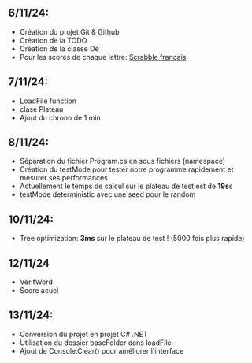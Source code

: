 ## 6/11/24:
- Création du projet Git & Github
- Création de la TODO
- Création de la classe Dé
- Pour les scores de chaque lettre: [Scrabble français](https://fr.wikipedia.org/wiki/Lettres_du_Scrabble#Fran%C3%A7ais)


## 7/11/24:
- LoadFile function
- clase Plateau
- Ajout du chrono de 1 min

## 8/11/24:
- Séparation du fichier Program.cs en sous fichiers (namespace)
- Création du testMode pour tester notre programme rapidement et mesurer ses performances
- Actuellement le temps de calcul sur le plateau de test est de **19s**s
- testMode deterministic avec une seed pour le random

## 10/11/24:
- Tree optimization: **3ms** sur le plateau de test ! (5000 fois plus rapide)

## 12/11/24
- VerifWord
- Score acuel


## 13/11/24:
- Conversion du projet en projet C# .NET
- Utilisation du dossier baseFolder dans loadFile
- Ajout de Console.Clear() pour améliorer l'interface
